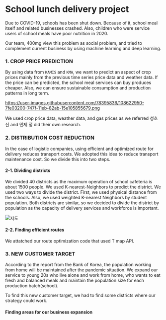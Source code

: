 # School lunch delivery project

Due to COVID-19, schools has been shut down. Because of it, school meal itself and related businesses crashed. Also, children who were service users of school meals have poor nutrition in 2020.

Our team, 400mg view this problem as social problem, and tried to complement current business by using machine learning and deep learning.

### 1. CROP PRICE PREDICTION
By using data from ```KAMIS``` and ```KMA```, we want to predict an aspect of crop prices mainly from the previous time series price data and weather data. If the price can be predicted, the school meal services can buy produces cheaper. Also, we can ensure sustainable consumption and production patterns in long term.

https://user-images.githubusercontent.com/78395836/108622950-7fe03200-747f-11eb-82ab-15e105855679.png

We used crop price data, weather data, and gas prices as we referred 성호 신 and 민제 정 did their own research.

### 2. DISTRIBUTION COST REDUCTION
In the case of logistic companies, using efficient and optimized route for delivery reduces transport costs. We adopted this idea to reduce transport maintenance cost. So we divide this into two steps.

#### 2-1. Dividing districts
We divided 40 districts as the maximum operation of school cafeteria is about 1500 people. We used K-nearest-Neighbors to predict the district. We used two ways to divide the district. First, we used physical distance from the schools. Also, we used weighted K-nearest Neighbors by student population. Both districts are similar, so we decided to divide the district by population as the capacity of delivery services and workforce is important.

![지도](https://user-images.githubusercontent.com/78395836/108619668-a2ffe700-7469-11eb-85c0-2e0a21612697.png)

#### 2-2. Finding efficient routes

We attatched our route optimization code that used T map API.

### 3. NEW CUSTOMER TARGET
According to the report from the Bank of Korea, the population working from home will be maintained after the pandemic situation. We expand our service to young 20s who live alone and work from home, who wants to eat fresh and balanced meals and maintain the population size for each production batch(school).

To find this new customer target, we had to find some districts where our strategy could work.

#### Finding areas for our business expansion


